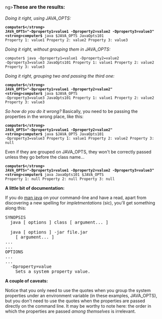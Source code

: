 
ng></strong><strong style="line-height: 1.714285714; font-size: 1rem;">These are the results:</strong>

<em>Doing it right, using JAVA_OPTS:</em>

<code><strong>computer$</strong> JAVA_OPTS="-Dproperty1=value1 -Dproperty2=value2 -Dproperty3=value3"
<strong>computer$</strong> java $JAVA_OPTS JavaOpts101
Property 1: value1
Property 2: value2
Property 3: value3
</code>

<em>Doing it right, without grouping them in JAVA_OPTS:</em>

<code>computer$ java -Dproperty1=value1 -Dproperty2=value2 -Dproperty3=value3 JavaOpts101
Property 1: value1
Property 2: value2
Property 3: value3
</code>

<em>Doing it right, grouping two and passing the third one:</em>

<code><strong>computer$</strong> JAVA_OPTS="-Dproperty1=value1 -Dproperty2=value2"
<strong>computer$</strong> java $JAVA_OPTS -Dproperty3=value3 JavaOpts101
Property 1: value1
Property 2: value2
Property 3: value3
</code>

<em>So how do you do it wrong?</em>
Basically, you need to be passing the properties in the wrong place, like this:

<code><strong>computer$</strong> JAVA_OPTS="-Dproperty1=value1 -Dproperty2=value2"
<strong>computer$</strong> java $JAVA_OPTS JavaOpts101 -Dproperty3=value3
Property 1: value1
Property 2: value2
Property 3: null
</code>

Even if they are grouped on JAVA_OPTS, they won't be correctly passed unless they go before the class name...

<code><strong>computer$</strong> JAVA_OPTS="-Dproperty1=value1 -Dproperty2=value2 -Dproperty3=value3"
<strong>computer$</strong> java JavaOpts101 $JAVA_OPTS
Property 1: null
Property 2: null
Property 3: null
</code>

<strong>A little bit of documentation:</strong>

If you do <a href="http://www.manpagez.com/man/1/java/" target="_blank">man java</a> on your command-line and have a read, apart from discovering a new spelling for <em>impletmentations</em> (sic), you'll get something along this:
<pre class="brush: bash; gutter: true">SYNOPSIS
  java [ options ] class [ argument... ]

  java [ options ] -jar file.jar
    [ argument... ]
...
...
OPTIONS
...
...
  -Dproperty=value
    Sets a system property value.</pre>
<strong>A couple of caveats:</strong>

Notice that you only need to use the quotes when you group the system properties under an environment variable (in these examples, JAVA_OPTS), but you don't need to use the quotes when the properties are passed directly on the command line.
It may be worthy to note here: the order in which the properties are passed <em>among themselves</em> is irrelevant.
